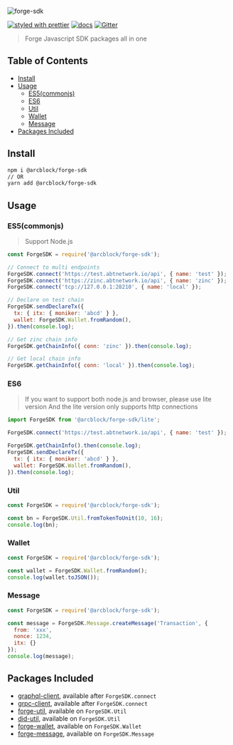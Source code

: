 ![forge-sdk](https://www.arcblock.io/.netlify/functions/badge/?text=forge-sdk)

[![styled with prettier](https://img.shields.io/badge/styled_with-prettier-ff69b4.svg)](https://github.com/prettier/prettier)
[![docs](https://img.shields.io/badge/powered%20by-arcblock-green.svg)](https://docs.arcblock.io)
[![Gitter](https://badges.gitter.im/ArcBlock/community.svg)](https://gitter.im/ArcBlock/community?utm_source=badge&utm_medium=badge&utm_campaign=pr-badge)

> Forge Javascript SDK packages all in one


## Table of Contents

* [Install](#install)
* [Usage](#usage)
  * [ES5(commonjs)](#es5commonjs)
  * [ES6](#es6)
  * [Util](#util)
  * [Wallet](#wallet)
  * [Message](#message)
* [Packages Included](#packages-included)


## Install

```sh
npm i @arcblock/forge-sdk
// OR
yarn add @arcblock/forge-sdk
```


## Usage

### ES5(commonjs)

> Support Node.js

```js
const ForgeSDK = require('@arcblock/forge-sdk');

// Connect to multi endpoints
ForgeSDK.connect('https://test.abtnetwork.io/api', { name: 'test' });
ForgeSDK.connect('https://zinc.abtnetwork.io/api', { name: 'zinc' });
ForgeSDK.connect('tcp://127.0.0.1:28210', { name: 'local' });

// Declare on test chain
ForgeSDK.sendDeclareTx({
  tx: { itx: { moniker: 'abcd' } },
  wallet: ForgeSDK.Wallet.fromRandom(),
}).then(console.log);

// Get zinc chain info
ForgeSDK.getChainInfo({ conn: 'zinc' }).then(console.log);

// Get local chain info
ForgeSDK.getChainInfo({ conn: 'local' }).then(console.log);
```

### ES6

> If you want to support both node.js and browser, please use lite version
> And the lite version only supports http connections

```js
import ForgeSDK from '@arcblock/forge-sdk/lite';

ForgeSDK.connect('https://test.abtnetwork.io/api', { name: 'test' });

ForgeSDK.getChainInfo().then(console.log);
ForgeSDK.sendDeclareTx({
  tx: { itx: { moniker: 'abcd' } },
  wallet: ForgeSDK.Wallet.fromRandom(),
}).then(console.log);
```

### Util

```javascript
const ForgeSDK = require('@arcblock/forge-sdk');

const bn = ForgeSDK.Util.fromTokenToUnit(10, 16);
console.log(bn);
```

### Wallet

```javascript
const ForgeSDK = require('@arcblock/forge-sdk');

const wallet = ForgeSDK.Wallet.fromRandom();
console.log(wallet.toJSON());
```

### Message

```javascript
const ForgeSDK = require('@arcblock/forge-sdk');

const message = ForgeSDK.Message.createMessage('Transaction', {
  from: 'xxx',
  nonce: 1234,
  itx: {}
});
console.log(message);
```


## Packages Included

* [graphql-client](https://www.npmjs.com/package/@arcblock/graphql-client), available after `ForgeSDK.connect`
* [grpc-client](https://www.npmjs.com/package/@arcblock/grpc-client), available after `ForgeSDK.connect`
* [forge-util](https://www.npmjs.com/package/@arcblock/forge-util), available on `ForgeSDK.Util`
* [did-util](https://www.npmjs.com/package/@arcblock/did-util), available on `ForgeSDK.Util`
* [forge-wallet](https://www.npmjs.com/package/@arcblock/forge-wallet), available on `ForgeSDK.Wallet`
* [forge-message](https://www.npmjs.com/package/@arcblock/forge-message), available on `ForgeSDK.Message`
